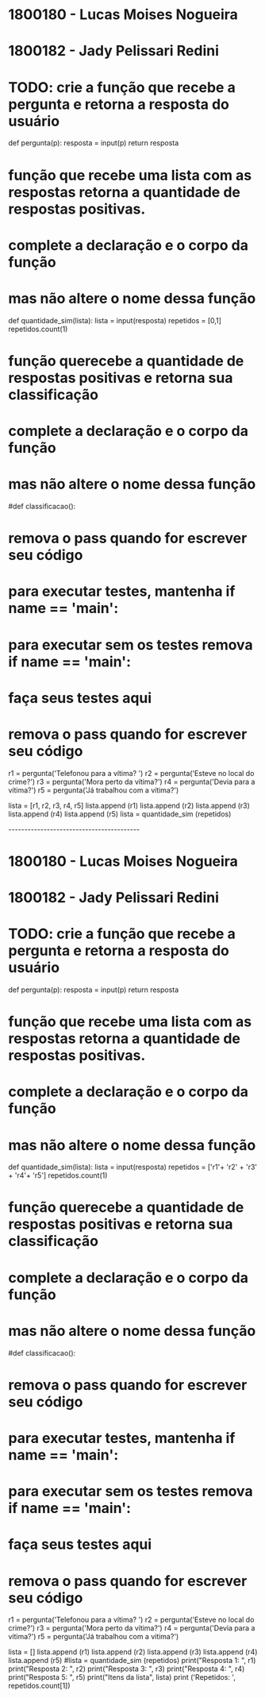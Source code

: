 # 1800180 - Lucas Moises Nogueira
# 1800182 - Jady Pelissari Redini

# TODO: crie a função que recebe a pergunta e retorna a resposta do usuário

def pergunta(p):
  resposta = input(p)
  return resposta


# função que recebe uma lista com as respostas retorna a quantidade de respostas positivas. 
# complete a declaração e o corpo da função
# mas não altere o nome dessa função
def quantidade_sim(lista):
  lista = input(resposta)
repetidos = [0,1]
repetidos.count(1)


# função querecebe a quantidade de respostas positivas e retorna sua classificação
# complete a declaração e o corpo da função
# mas não altere o nome dessa função
#def classificacao():
  # remova o pass quando for escrever seu código

# para executar testes, mantenha if __name__ == '__main__':
# para executar sem os testes remova if __name__ == '__main__':
# faça seus testes aqui
# remova o pass quando for escrever seu código
r1 = pergunta('Telefonou para a vítima? ')
r2 = pergunta('Esteve no local do crime?')
r3 = pergunta('Mora perto da vítima?')
r4 = pergunta('Devia para a vítima?')
r5 = pergunta('Já trabalhou com a vítima?')

lista = [r1, r2, r3, r4, r5]
lista.append (r1)
lista.append (r2)
lista.append (r3)
lista.append (r4)
lista.append (r5)
lista = quantidade_sim (repetidos)


-_-_-_-_-_-_-_-_-_-_-_-_-_-_-_-_-_-_-_-_-_-_-_-_-_-_-_-_-_-_-_-_-_-_-_-_-_-_-_-_-


# 1800180 - Lucas Moises Nogueira
# 1800182 - Jady Pelissari Redini

# TODO: crie a função que recebe a pergunta e retorna a resposta do usuário

def pergunta(p):
  resposta = input(p)
  return resposta


# função que recebe uma lista com as respostas retorna a quantidade de respostas positivas. 
# complete a declaração e o corpo da função
# mas não altere o nome dessa função
def quantidade_sim(lista):
  lista = input(resposta)
repetidos = ['r1'+ 'r2' + 'r3' + 'r4'+ 'r5']
repetidos.count(1)


# função querecebe a quantidade de respostas positivas e retorna sua classificação
# complete a declaração e o corpo da função
# mas não altere o nome dessa função
#def classificacao():
  # remova o pass quando for escrever seu código

# para executar testes, mantenha if __name__ == '__main__':
# para executar sem os testes remova if __name__ == '__main__':
# faça seus testes aqui
# remova o pass quando for escrever seu código
r1 = pergunta('Telefonou para a vítima? ')
r2 = pergunta('Esteve no local do crime?')
r3 = pergunta('Mora perto da vítima?')
r4 = pergunta('Devia para a vítima?')
r5 = pergunta('Já trabalhou com a vítima?')

lista = []
lista.append (r1)
lista.append (r2)
lista.append (r3)
lista.append (r4)
lista.append (r5)
#lista = quantidade_sim (repetidos)
print("Resposta 1: ", r1)
print("Resposta 2: ", r2)
print("Resposta 3: ", r3)
print("Resposta 4: ", r4)
print("Resposta 5: ", r5)
print("Itens da lista", lista)
print ('Repetidos: ', repetidos.count[1])
